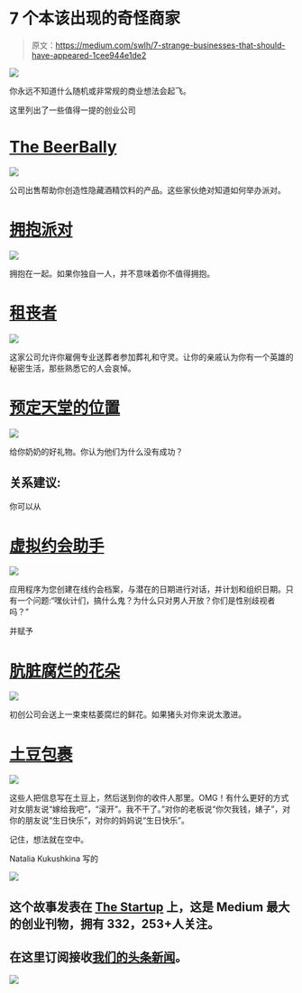 # 7 个本该出现的奇怪商家

> 原文：<https://medium.com/swlh/7-strange-businesses-that-should-have-appeared-1cee944e1de2>

![](img/6ec245d6b0fb1d673166733b6af64323.png)

你永远不知道什么随机或非常规的商业想法会起飞。

这里列出了一些值得一提的创业公司

# [The BeerBally](http://thebeerbelly.com)

![](img/9eef9e050a00422169cfd8de552f319d.png)

公司出售帮助你创造性隐藏酒精饮料的产品。这些家伙绝对知道如何举办派对。

# [拥抱派对](http://cuddleparty.com)

![](img/301dd2e6e79b386ade2a4affe6d95664.png)

拥抱在一起。如果你独自一人，并不意味着你不值得拥抱。

# [租丧者](http://www.rentamourner.co.uk/)

![](img/49188da9995568694b836f622af8e8cb.png)

这家公司允许你雇佣专业送葬者参加葬礼和守灵。让你的亲戚认为你有一个英雄的秘密生活，那些熟悉它的人会哀悼。

# [预定天堂的位置](http://reserveaspotinheaven.com)

![](img/c81850dbf708c5574c756ff0d66aa204.png)

给你奶奶的好礼物。你认为他们为什么没有成功？

## 关系建议:

你可以从

# [虚拟约会助手](https://www.virtualdatingassistants.com/)

![](img/4932f99f9f04b35edf00fb2f4dcd4d83.png)

应用程序为您创建在线约会档案，与潜在的日期进行对话，并计划和组织日期。只有一个问题:“嘿伙计们，搞什么鬼？为什么只对男人开放？你们是性别歧视者吗？”

并赋予

# [肮脏腐烂的花朵](http://dirtyrottenflowers.com/)

![](img/3604ff655704780487d3604a30d29957.png)

初创公司会送上一束束枯萎腐烂的鲜花。如果猪头对你来说太激进。

# [土豆包裹](https://potatoparcel.com/)

![](img/f474f05fa613d37f999296eeb770e577.png)

这些人把信息写在土豆上，然后送到你的收件人那里。OMG！有什么更好的方式对女朋友说“嫁给我吧”，“滚开”。我不干了。”对你的老板说“你欠我钱，婊子”，对你的朋友说“生日快乐”，对你的妈妈说“生日快乐”。

记住，想法就在空中。

Natalia Kukushkina 写的

[![](img/308a8d84fb9b2fab43d66c117fcc4bb4.png)](https://medium.com/swlh)

## 这个故事发表在 [The Startup](https://medium.com/swlh) 上，这是 Medium 最大的创业刊物，拥有 332，253+人关注。

## 在这里订阅接收[我们的头条新闻](http://growthsupply.com/the-startup-newsletter/)。

[![](img/b0164736ea17a63403e660de5dedf91a.png)](https://medium.com/swlh)